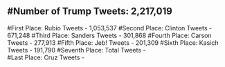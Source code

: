 #Number of Trump Tweets: 2,217,019
---
#First Place: Rubio Tweets - 1,053,537
#Second Place: Clinton Tweets - 671,248
#Third Place: Sanders Tweets - 301,868
#Fourth Place: Carson Tweets - 277,913
#Fifth Place: Jeb! Tweets - 201,309
#Sixth Place: Kasich Tweets - 191,790
#Seventh Place: Total Tweets -  
#Last Place: Cruz Tweets - 
